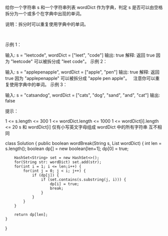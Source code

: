 给你一个字符串 s 和一个字符串列表 wordDict 作为字典，判定 s 是否可以由空格拆分为一个或多个在字典中出现的单词。

说明：拆分时可以重复使用字典中的单词。

 

示例 1：

输入: s = "leetcode", wordDict = ["leet", "code"]
输出: true
解释: 返回 true 因为 "leetcode" 可以被拆分成 "leet code"。
示例 2：

输入: s = "applepenapple", wordDict = ["apple", "pen"]
输出: true
解释: 返回 true 因为 "applepenapple" 可以被拆分成 "apple pen apple"。
     注意你可以重复使用字典中的单词。
示例 3：

输入: s = "catsandog", wordDict = ["cats", "dog", "sand", "and", "cat"]
输出: false
 

提示：

1 <= s.length <= 300
1 <= wordDict.length <= 1000
1 <= wordDict[i].length <= 20
s 和 wordDict[i] 仅有小写英文字母组成
wordDict 中的所有字符串 互不相同



class Solution {
    public boolean wordBreak(String s, List<String> wordDict) {
        int len = s.length();
        boolean dp[] = new boolean[len+1];
        dp[0] = true;

        HashSet<String> set = new HashSet<>();
        for(String str: wordDict) set.add(str); 
        for(int i = 1; i <= len;i++) {
            for(int j = 0; j < i; j++) {
                if (dp[j]) {
                    if (set.contains(s.substring(j, i))) {
                        dp[i] = true;
                        break;
                    }
                }
            }
        }

        return dp[len];
    }
}